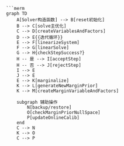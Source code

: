 ```mermaid
```merm
graph TD
    A[Solver构造函数] --> B[reset初始化]
    B --> C[solve主优化]
    C --> D[createVariablesAndFactors]
    D --> E{{迭代循环}}
    E --> F[linearizeSystem]
    F --> G[linearSolve]
    G --> H{checkStepSuccess?}
    H -- 是 --> I[acceptStep]
    H -- 否 --> J[rejectStep]
    I --> E
    J --> E
    E --> K[marginalize]
    K --> L[generateNewMarginPrior]
    K --> M[createMarginVariableAndFactors]
    
    subgraph 辅助操作
        N[backup/restore]
        O[checkMarginPriorNullSpace]
        P[updateOnlineCalib]
    end
    C --> N
    K --> O
    C --> P
```
```